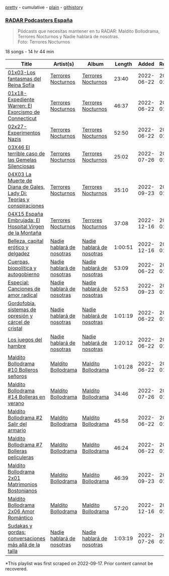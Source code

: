 [pretty](/playlists/pretty/37i9dQZF1DX2WSz2bIXl9B.md) - cumulative - [plain](/playlists/plain/37i9dQZF1DX2WSz2bIXl9B) - [githistory](https://github.githistory.xyz/mackorone/spotify-playlist-archive/blob/main/playlists/plain/37i9dQZF1DX2WSz2bIXl9B)

### [RADAR Podcasters España](https://open.spotify.com/playlist/37i9dQZF1DX2WSz2bIXl9B)

> Pódcasts que necesitas mantener en tu RADAR: Maldito Bollodrama, Terrores Nocturnos y Nadie hablará de nosotras\. <br/>Foto: Terrores Nocturnos

18 songs - 14 hr 44 min

| Title | Artist(s) | Album | Length | Added | Removed |
|---|---|---|---|---|---|
| [01x03\-Los fantasmas del Reina Sofía](https://open.spotify.com/episode/0bDTO8IeiLWlDplgeC99yJ) | [Terrores Nocturnos](https://open.spotify.com/show/0RHpp9P5ePbiiUfDrgi5Ld) | [Terrores Nocturnos](https://open.spotify.com/show/0RHpp9P5ePbiiUfDrgi5Ld) | 23:40 | 2022-06-22 | 2023-01-18 |
| [01x18\- Expediente Warren: El Exorcismo de Connecticut](https://open.spotify.com/episode/61H2WwxMRKXCmWyJmUUw1m) | [Terrores Nocturnos](https://open.spotify.com/show/0RHpp9P5ePbiiUfDrgi5Ld) | [Terrores Nocturnos](https://open.spotify.com/show/0RHpp9P5ePbiiUfDrgi5Ld) | 46:37 | 2022-06-22 | 2023-01-18 |
| [02x27\-Experimentos Nazis](https://open.spotify.com/episode/5wIrVzCo983QvVc8qqWhEe) | [Terrores Nocturnos](https://open.spotify.com/show/0RHpp9P5ePbiiUfDrgi5Ld) | [Terrores Nocturnos](https://open.spotify.com/show/0RHpp9P5ePbiiUfDrgi5Ld) | 52:50 | 2022-06-22 | 2023-01-18 |
| [03X46 El terrible caso de las Gemelas Silenciosas](https://open.spotify.com/episode/3AyAowoh2WnLECsDr9iktK) | [Terrores Nocturnos](https://open.spotify.com/show/0RHpp9P5ePbiiUfDrgi5Ld) | [Terrores Nocturnos](https://open.spotify.com/show/0RHpp9P5ePbiiUfDrgi5Ld) | 25:02 | 2022-07-26 | 2023-01-18 |
| [04X03 La Muerte de Diana de Gales, Lady Di: Teorías y conspiraciones](https://open.spotify.com/episode/1B0bWga8aMcnBfhfEmW9MB) | [Terrores Nocturnos](https://open.spotify.com/show/0RHpp9P5ePbiiUfDrgi5Ld) | [Terrores Nocturnos](https://open.spotify.com/show/0RHpp9P5ePbiiUfDrgi5Ld) | 35:10 | 2022-09-23 | 2023-01-18 |
| [04X15 España Embrujada: El Hospital Virgen de la Montaña](https://open.spotify.com/episode/6l2PKUYZNRVFoPMwhjOYkh) | [Terrores Nocturnos](https://open.spotify.com/show/0RHpp9P5ePbiiUfDrgi5Ld) | [Terrores Nocturnos](https://open.spotify.com/show/0RHpp9P5ePbiiUfDrgi5Ld) | 37:08 | 2022-12-16 | 2023-01-18 |
| [Belleza, capital erótico y delgadez](https://open.spotify.com/episode/7gOmagij9NVlXjRtRQArfr) | [Nadie hablará de nosotras](https://open.spotify.com/show/18YtE7Ed8UPaTSZpqESG0B) | [Nadie hablará de nosotras](https://open.spotify.com/show/18YtE7Ed8UPaTSZpqESG0B) | 1:00:51 | 2022-12-16 | 2023-01-18 |
| [Cuerpas, biopolítica y autogobierno](https://open.spotify.com/episode/3Mtoj1XmLinwf8M9fJNTCw) | [Nadie hablará de nosotras](https://open.spotify.com/show/18YtE7Ed8UPaTSZpqESG0B) | [Nadie hablará de nosotras](https://open.spotify.com/show/18YtE7Ed8UPaTSZpqESG0B) | 53:09 | 2022-06-22 | 2023-01-18 |
| [Especial: Canciones de amor radical ](https://open.spotify.com/episode/2jw2LWBrR0rFemyGJEN7tL) | [Nadie hablará de nosotras](https://open.spotify.com/show/18YtE7Ed8UPaTSZpqESG0B) | [Nadie hablará de nosotras](https://open.spotify.com/show/18YtE7Ed8UPaTSZpqESG0B) | 52:53 | 2022-09-23 | 2023-01-18 |
| [Gordofobia, sistemas de opresión y cárcel de cristal](https://open.spotify.com/episode/4hvJTYhPYD4PjuBNgJRUTS) | [Nadie hablará de nosotras](https://open.spotify.com/show/18YtE7Ed8UPaTSZpqESG0B) | [Nadie hablará de nosotras](https://open.spotify.com/show/18YtE7Ed8UPaTSZpqESG0B) | 1:01:19 | 2022-06-22 | 2023-01-18 |
| [Los juegos del hambre](https://open.spotify.com/episode/43OBA1itdqvA0y5EEtQULn) | [Nadie hablará de nosotras](https://open.spotify.com/show/18YtE7Ed8UPaTSZpqESG0B) | [Nadie hablará de nosotras](https://open.spotify.com/show/18YtE7Ed8UPaTSZpqESG0B) | 1:20:12 | 2022-06-22 | 2023-01-18 |
| [Maldito Bollodrama \#10 Bolleros señoros](https://open.spotify.com/episode/1MOCATr3iTZGHwegl08hQD) | [Maldito Bollodrama](https://open.spotify.com/show/3SE2F6pgduJrJL7HR2jqfD) | [Maldito Bollodrama](https://open.spotify.com/show/3SE2F6pgduJrJL7HR2jqfD) | 1:01:28 | 2022-06-22 | 2023-01-18 |
| [Maldito Bollodrama \#14 Bolleras en verano](https://open.spotify.com/episode/4dwdtkyTC8sJVR2FrukCEo) | [Maldito Bollodrama](https://open.spotify.com/show/3SE2F6pgduJrJL7HR2jqfD) | [Maldito Bollodrama](https://open.spotify.com/show/3SE2F6pgduJrJL7HR2jqfD) | 34:46 | 2022-07-26 | 2023-01-18 |
| [Maldito Bollodrama \#2 Salir del armario](https://open.spotify.com/episode/61qtKLC3oe0BlxOTTpasKy) | [Maldito Bollodrama](https://open.spotify.com/show/3SE2F6pgduJrJL7HR2jqfD) | [Maldito Bollodrama](https://open.spotify.com/show/3SE2F6pgduJrJL7HR2jqfD) | 45:58 | 2022-06-22 | 2023-01-18 |
| [Maldito Bollodrama \#7 Bolleras peliculeras](https://open.spotify.com/episode/3xmzdnKLA5ib94gZ5IQF5p) | [Maldito Bollodrama](https://open.spotify.com/show/3SE2F6pgduJrJL7HR2jqfD) | [Maldito Bollodrama](https://open.spotify.com/show/3SE2F6pgduJrJL7HR2jqfD) | 46:24 | 2022-06-22 | 2023-01-18 |
| [Maldito Bollodrama 2x01 Matrimonios Bostonianos](https://open.spotify.com/episode/5kPGBhAC2ut9Y1Lk6Sncj8) | [Maldito Bollodrama](https://open.spotify.com/show/3SE2F6pgduJrJL7HR2jqfD) | [Maldito Bollodrama](https://open.spotify.com/show/3SE2F6pgduJrJL7HR2jqfD) | 46:39 | 2022-09-23 | 2023-01-18 |
| [Maldito Bollodrama 2x06 Amor Romántico](https://open.spotify.com/episode/74TVdztf6xsQSfOg8BaCkz) | [Maldito Bollodrama](https://open.spotify.com/show/3SE2F6pgduJrJL7HR2jqfD) | [Maldito Bollodrama](https://open.spotify.com/show/3SE2F6pgduJrJL7HR2jqfD) | 57:20 | 2022-12-16 | 2023-01-18 |
| [Sudakas y gordas: conversaciones más allá de la talla](https://open.spotify.com/episode/4XOVZf1SUbmNJu6YB9raom) | [Nadie hablará de nosotras](https://open.spotify.com/show/18YtE7Ed8UPaTSZpqESG0B) | [Nadie hablará de nosotras](https://open.spotify.com/show/18YtE7Ed8UPaTSZpqESG0B) | 1:03:19 | 2022-07-26 | 2023-01-18 |

\*This playlist was first scraped on 2022-09-17. Prior content cannot be recovered.
